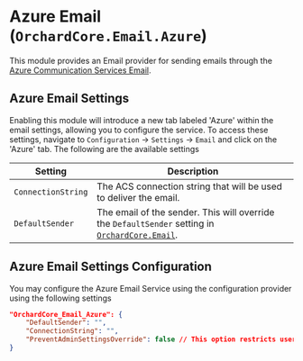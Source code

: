 # Azure Email (`OrchardCore.Email.Azure`)

This module provides an Email provider for sending emails through the [Azure Communication Services Email](https://learn.microsoft.com/en-us/azure/communication-services/concepts/email/email-overview).

## Azure Email Settings

Enabling this module will introduce a new tab labeled 'Azure' within the email settings, allowing you to configure the service. To access these settings, navigate to `Configuration` → `Settings` → `Email` and click on the 'Azure' tab. The following are the available settings

| Setting | Description |
| --- | --- |
| `ConnectionString` | The ACS connection string that will be used to deliver the email.
| `DefaultSender` | The email of the sender. This will override the `DefaultSender` setting in [`OrchardCore.Email`](../Email/README.md). |

## Azure Email Settings Configuration

You may configure the Azure Email Service using the configuration provider using the following settings

```json
"OrchardCore_Email_Azure": {
    "DefaultSender": "",
    "ConnectionString": "",
    "PreventAdminSettingsOverride": false // This option restricts users from inputting a custom connection string through site settings or the UI.
}
